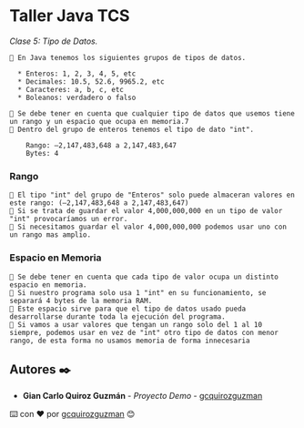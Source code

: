# Taller Java TCS

_Clase 5: Tipo de Datos._

```
📢 En Java tenemos los siguientes grupos de tipos de datos.

  * Enteros: 1, 2, 3, 4, 5, etc
  * Decimales: 10.5, 52.6, 9965.2, etc
  * Caracteres: a, b, c, etc
  * Boleanos: verdadero o falso
```

```
📢 Se debe tener en cuenta que cualquier tipo de datos que usemos tiene un rango y un espacio que ocupa en memoria.7
📢 Dentro del grupo de enteros tenemos el tipo de dato "int". 

    Rango: –2,147,483,648 a 2,147,483,647
    Bytes: 4

```

### Rango

```
📢 El tipo "int" del grupo de "Enteros" solo puede almaceran valores en este rango: (–2,147,483,648 a 2,147,483,647)
📢 Si se trata de guardar el valor 4,000,000,000 en un tipo de valor "int" provocaríamos un error.
📢 Si necesitamos guardar el valor 4,000,000,000 podemos usar uno con un rango mas amplio.
```

### Espacio en Memoria

```
📢 Se debe tener en cuenta que cada tipo de valor ocupa un distinto espacio en memoria.
📢 Si nuestro programa solo usa 1 "int" en su funcionamiento, se separará 4 bytes de la memoria RAM.
📢 Este espacio sirve para que el tipo de datos usado pueda desarrollarse durante toda la ejecución del programa.
📢 Si vamos a usar valores que tengan un rango solo del 1 al 10 siempre, podemos usar en vez de "int" otro tipo de datos con menor rango, de esta forma no usamos memoria de forma innecesaria
```

## Autores ✒️

* **Gian Carlo Quiroz Guzmán** - *Proyecto Demo* - [gcquirozguzman](https://github.com/gcquirozguzman)



⌨️ con ❤️ por [gcquirozguzman](https://github.com/gcquirozguzman) 😊
